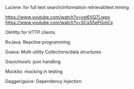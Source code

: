 

Lucene: for full text search/information retrieval/text mining

https://www.youtube.com/watch?v=yst6VQ7Lwpo
https://www.youtube.com/watch?v=SCsS5ePGmCs


OkHttp for HTTP clients.

RxJava: Reactive programming.

Guava: Multi utility Collections/data structures

Gson/moshi: json handling

Mockito: mocking in testing

Dagger/guice: Dependency Injection.

